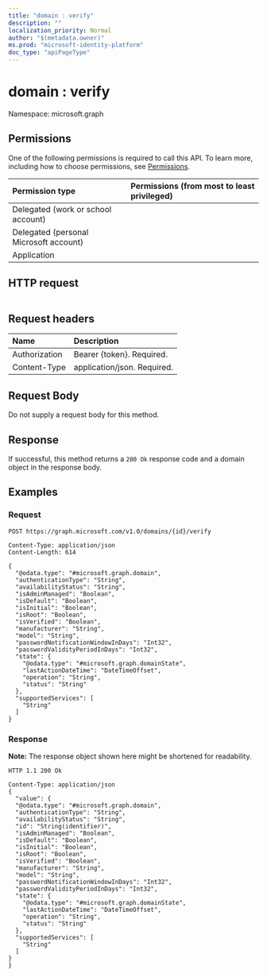 ```yaml
---
title: "domain : verify"
description: ""
localization_priority: Normal
author: "$(metadata.owner)"
ms.prod: "microsoft-identity-platform"
doc_type: "apiPageType"
---
```


# domain : verify

Namespace: microsoft.graph

## Permissions

One of the following permissions is required to call this API. To learn more, including how to choose permissions, see [Permissions](/graph/permissions-reference).

| Permission type                        | Permissions (from most to least privileged) |
| :------------------------------------- | :------------------------------------------ |
| Delegated (work or school account)     |                                             |
| Delegated (personal Microsoft account) |                                             |
| Application                            |                                             |

## HTTP request

<!-- {
  "blockType": "ignored"
}
-->

```http

```

## Request headers

| Name          | Description                 |
| :------------ | :-------------------------- |
| Authorization | Bearer {token}. Required.   |
| Content-Type  | application/json. Required. |

## Request Body

<!-- Actions and Functions -->

<!-- CRUD Methods -->

Do not supply a request body for this method.

## Response

If successful, this method returns a `200 Ok` response code and a domain object in the response body.

## Examples

### Request

<!-- {
  "blockType": "request",
  "name": "domain_verify"
}
-->

```http
POST https://graph.microsoft.com/v1.0/domains/{id}/verify

Content-Type: application/json
Content-Length: 614

{
  "@odata.type": "#microsoft.graph.domain",
  "authenticationType": "String",
  "availabilityStatus": "String",
  "isAdminManaged": "Boolean",
  "isDefault": "Boolean",
  "isInitial": "Boolean",
  "isRoot": "Boolean",
  "isVerified": "Boolean",
  "manufacturer": "String",
  "model": "String",
  "passwordNotificationWindowInDays": "Int32",
  "passwordValidityPeriodInDays": "Int32",
  "state": {
    "@odata.type": "#microsoft.graph.domainState",
    "lastActionDateTime": "DateTimeOffset",
    "operation": "String",
    "status": "String"
  },
  "supportedServices": [
    "String"
  ]
}

```

### Response

**Note:** The response object shown here might be shortened for readability.

<!-- {
  "blockType": "response",
  "truncated": true,
  "@odata.type": "Microsoft.DirectoryServices.domain"
}
-->

```http
HTTP 1.1 200 Ok

Content-Type: application/json
{
  "value": {
  "@odata.type": "#microsoft.graph.domain",
  "authenticationType": "String",
  "availabilityStatus": "String",
  "id": "String(identifier)",
  "isAdminManaged": "Boolean",
  "isDefault": "Boolean",
  "isInitial": "Boolean",
  "isRoot": "Boolean",
  "isVerified": "Boolean",
  "manufacturer": "String",
  "model": "String",
  "passwordNotificationWindowInDays": "Int32",
  "passwordValidityPeriodInDays": "Int32",
  "state": {
    "@odata.type": "#microsoft.graph.domainState",
    "lastActionDateTime": "DateTimeOffset",
    "operation": "String",
    "status": "String"
  },
  "supportedServices": [
    "String"
  ]
}
}

```
